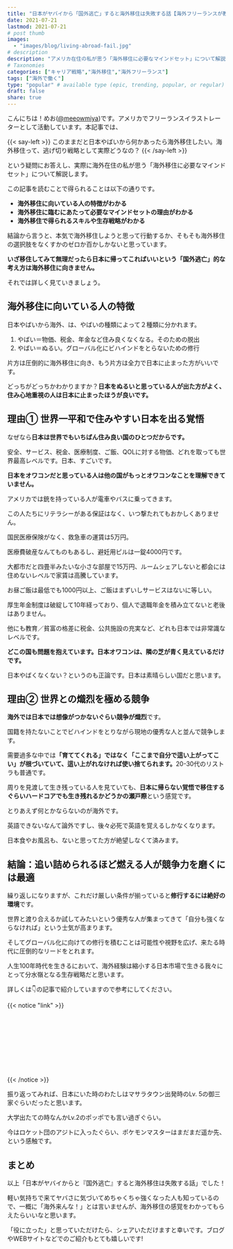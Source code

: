 ```yaml
---
title: "日本がヤバイから「国外逃亡」すると海外移住は失敗する話【海外フリーランスが教えます｜日本オワコン｜脱出】"
date: 2021-07-21
lastmod: 2021-07-21
# post thumb
images:
  - "images/blog/living-abroad-fail.jpg"
# description
description: "アメリカ在住の私が思う「海外移住に必要なマインドセット」について解説します。"
# Taxonomies
categories: ["キャリア戦略","海外移住","海外フリーランス"]
tags: ["海外で働く"]
type: "popular" # available type (epic, trending, popular, or regular)
draft: false
share: true
---
```


こんにちは！めお(<u><a href="https://twitter.com/meeowmiya" target="_blank">@meeowmiya</a></u>)です。アメリカでフリーランスイラストレーターとして活動しています。本記事では、

{{< say-left >}}
このままだと日本やばいから何かあったら海外移住したい。海外移住って、逃げ切り戦略として実際どうなの？
{{< /say-left >}}

という疑問にお答えし、実際に海外在住の私が思う「海外移住に必要なマインドセット」について解説します。

この記事を読むことで得られることは以下の通りです。

* **海外移住に向いている人の特徴がわかる**
* **海外移住に臨むにあたって必要なマインドセットの理由がわかる**
* **海外移住で得られるスキルや生存戦略がわかる**

結論から言うと、本気で海外移住しようと思って行動するか、そもそも海外移住の選択肢をなくすかのゼロか百かしかないと思っています。

<span class="keiko-red">**いざ移住してみて無理だったら日本に帰ってこればいいという「国外逃亡」的な考え方は海外移住に向きません。**</span>

それでは詳しく見ていきましょう。


## 海外移住に向いている人の特徴

日本やばいから海外、は、やばいの種類によって２種類に分かれます。

1. やばい＝物価、税金、年金など住み良くなくなる。そのための脱出
2. やばい＝ぬるい。グローバル化にビハインドをとらないための修行

片方は圧倒的に海外移住に向き、もう片方は全力で日本に止まった方がいいです。

どっちがどっちかわかりますか？<span class="keiko-red">**日本をぬるいと思っている人が出た方がよく、住み心地重視の人は日本に止まったほうが良いです。**</span>

## 理由① 世界一平和で住みやすい日本を出る覚悟

なぜなら<span class="keiko-red">**日本は世界でもいちばん住み良い国のひとつだからです。**</span>

安全、サービス、税金、医療制度、ご飯、QOLに対する物価、どれを取っても世界最高レベルです。日本、すごいです。

<span class="keiko-red">**日本をオワコンだと思っている人は他の国がもっとオワコンなことを理解できていません。**</span>

アメリカでは銃を持っている人が電車やバスに乗ってきます。

この人たちにリテラシーがある保証はなく、いつ撃たれてもおかしくありません。

国民医療保険がなく、救急車の運賃は5万円。

医療費破産なんてものもあるし、避妊用ピルは一錠4000円です。

大都市だと四畳半みたいな小さな部屋で15万円、ルームシェアしないと都会には住めないレベルで家賃は高騰しています。

お昼ご飯は最低でも1000円以上、ご飯はまずいしサービスはないに等しい。

厚生年金制度は破綻して10年経っており、個人で退職年金を積み立てないと老後はありません。

他にも教育／貧富の格差に税金、公共施設の充実など、どれも日本では非常識なレベルです。

<span class="keiko-red">**どこの国も問題を抱えています。日本オワコンは、隣の芝が青く見えているだけです。**</span>

日本やばくなくない？というのも正論です。日本は素晴らしい国だと思います。

## 理由② 世界との熾烈を極める競争

<span class="keiko-red">**海外では日本では想像がつかないぐらい競争が熾烈**</span>です。

国籍を持たないことでビハインドをとりながら現地の優秀な人と並んで競争します。

需要過多な中では<span class="keiko-red">**「育ててくれる」ではなく「ここまで自分で這い上がってこい」が根づいていて、這い上がれなければ使い捨てられます。**</span>20-30代のリストラも普通です。

周りを見渡して生き残っている人を見ていても、<span class="keiko-red">**日本に帰らない覚悟で移住するぐらいハードコアでも生き残れるかどうかの瀬戸際**</span>という感覚です。

とりあえず何とかならないのが海外です。

英語できないなんて論外ですし、後々必死で英語を覚えるしかなくなります。

日本食やお風呂も、ないと思ってた方が絶望しなくて済みます。


## 結論：追い詰められるほど燃える人が競争力を磨くには最適

繰り返しになりますが、これだけ厳しい条件が揃っていると<span class="keiko-red">**修行するには絶好の環境**</span>です。

世界と渡り合えるか試してみたいという優秀な人が集まってきて「自分も強くならなければ」という士気が高まります。

そしてグローバル化に向けての修行を積むことは可能性や視野を広げ、来たる時代に圧倒的なリードをとれます。

人生100年時代を生きるにおいて、海外経験は縮小する日本市場で生きる我々にとって分水嶺となる生存戦略だと思います。

詳しくは👇の記事で紹介していますので参考にしてください。

{{< notice "link" >}}
<div class="iframely-embed"><div class="iframely-responsive" style="height: 140px; padding-bottom: 0;"><a href="https://menglish.jp/post/career-abroad-pros/" data-iframely-url="//cdn.iframe.ly/NMV6rf0?iframe=card-small"></a></div></div><script async src="//cdn.iframe.ly/embed.js" charset="utf-8"></script>
{{< /notice >}}

振り返ってみれば、日本にいた時のわたしはマサラタウン出発時のLv. 5の御三家ぐらいだったと思います。

大学出たての時なんかLv.2のポッポでも言い過ぎぐらい。

今はロケット団のアジトに入ったぐらい、ポケモンマスターはまだまだ遥か先、という感触です。

## まとめ

以上「日本がヤバイからと『国外逃亡』すると海外移住は失敗する話」でした！

軽い気持ちで来てヤバさに気づいてめちゃくちゃ強くなった人も知っているので、一概に「海外来んな！」とは言いませんが、海外移住の感覚をわかってもらえたらいいなと思います。

「役に立った」と思っていただけたら、シェアいただけますと幸いです。ブログやWEBサイトなどでのご紹介もとても嬉しいです!